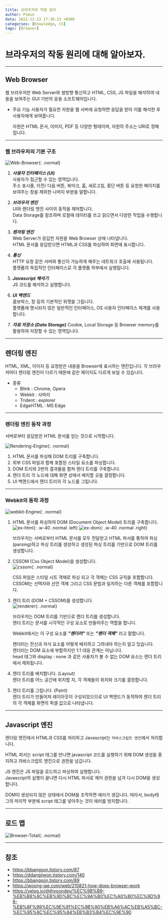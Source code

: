 ```yaml
---
title: 브라우저의 작동 원리
author: Psmin
data: 2022-12-23 17:36:23 +0900
categories: [Knowledge, CS]
tags: [Browser]
---
```


# 브라우저의 작동 원리에 대해 알아보자.

---

## Web Browser

웹 브라우저란 Web Server와 쌍방향 통신하고 HTML, CSS, JS 파일을 해석하여 내용을 보여주는 GUI 기반의 응용 소프트웨어입니다.

- 주요 기능
  사용자가 필요한 자원을 웹 서버에 요청하면 응답을 받아 이를 해석한 후 사용자에게 보여줍니다.

  자원은 HTML 문서, 이미지, PDF 등 다양한 형태이며, 자원의 주소는 URI로 정해집니다.

---

### 웹 브라우저의 기본 구조

![Web-Browser](/assets/img/web-browser.png){: .normal}

1. **_사용자 인터페이스 (UI)_**  
   사용자가 접근할 수 있는 영역입니다.  
   주소 표시줄, 이전/ 다음 버튼, 북마크, 홈, 새로고침, 중단 버튼 등 요청한 페이지를 보여주는 창을 제외한 나머지 부분을 말합니다.

2. **_브라우저 엔진_**  
   UI와 렌더링 엔진 사이의 동작을 제어합니다.  
   Data Storage를 참조하며 로컬에 데이터를 쓰고 읽으면서 다양한 작업을 수행합니다.

3. **_렌저링 엔진_**  
   Web Server가 응답한 자원을 Web Browser 상에 나타냅니다.  
   HTML 문서를 응답받으면 HTML과 CSS를 파싱하여 화면에 표시합니다.

4. **_통신_**  
   HTTP 요청 같은 서버와 통신이 가능하게 해주는 네트워크 호출에 사용됩니다.  
   플랫폼의 독립적인 인터페이스로 각 플랫폼 하부에서 실행됩니다.

5. **_Javascript 해석기_**  
   JS 코드를 해석하고 실행합니다.

6. **_UI 백엔드_**  
   콤보박스, 창 등의 기본적인 위젯을 그립니다.  
   플랫폼에 명시되지 않은 일반적인 인터페이스, OS 사용자 인터페이스 체계를 사용합니다.

7. **_자료 저장소 (Data Storage)_**
   Cookie, Local Storage 등 Browser memory를 활용하여 저장할 수 있는 영역입니다.

---

## 렌더링 엔진

HTML, XML, 이미지 등 요청받은 내용을 Browser에 표시하는 엔진입니다.
각 브라우저마다 렌더링 엔진이 다르기 때문에 같은 페이지도 다르게 보일 수 있습니다.

- 종류
  - Blink : Chrome, Opera
  - Webkit : 사파리
  - Trident : explorer
  - EdgeHTML : MS Edge

---

### 렌더링 엔진 동작 과정

서버로부터 응답받은 HTML 문서를 얻는 것으로 시작합니다.

![Rendering-Engine](/assets/img/rendering-engine.png){: .normal}

1. HTML 문서를 파싱해 DOM 트리를 구축합니다.
2. 외부 CSS 파일과 함께 포함된 스타일 요소를 파싱합니다.
3. DOM 트리와 2번의 결과물을 함쳐 렌더 트리를 구축합니다.
4. 렌더 트리 각 노드에 대해 화면 상에서 배치할 곳을 결정합니다.
5. UI 백엔드에서 렌더 트리의 각 노드를 그립니다.

---

### Webkit의 동작 과정

![webkit-Engine](/assets/img/webkit-engine.png){: .normal}

1. HTML 문서를 파싱하여 DOM (Document Object Model) 트리를 구축합니다.
   ![ex-html](/assets/img/webkit-01.png){: .w-40 .normal .left}
   ![ex-dom](/assets/img/webkit-02.png){: .w-40 .normal .right}

   브라우저는 서버로부터 HTML 문서를 모두 전달받고 HTML 파서를 통하여 파싱(parsing)하고 파싱 트리를 생성하고 생성된 파싱 트리를 기반으로 DOM 트리를 생성합니다.

2. CSSOM (Css Object Model)을 생성합니다.  
   ![cssom](/assets/img/cssom.png){: .normal}

   CSS 파일은 스타일 시트 객체로 파싱 되고 각 객체는 CSS 규칙을 포함합니다.  
   CSSOM는 선택자와 선언 객체 그리고 CSS 문법과 일치하는 다른 객체를 포함합니다.

3. 렌더 트리 (DOM + CSSOM)를 생성합니다.  
   ![renderer](/assets/img/renderer.png){: .normal}

   브라우저는 DOM 트리를 기반으로 렌더 트리를 생성합니다.  
   렌더 트리는 문서를 시각적인 구성 요소로 만들어주는 역할을 합니다.

   Webkit에서는 이 구성 요소를 **_"렌더러"_** 또는 **_"렌더 객체"_** 라고 말합니다.

   렌더러는 잔신과 자식 요소를 어떻게 배치하고 그려내야 하는지 알고 있습니다.  
   렌더러는 DOM 요소에 부합하지만 1:1 대응 관계는 아닙니다.  
   head 태그와 display : none 과 같은 사용자가 볼 수 없는 DOM 요소는 렌더 트리에서 제외됩니다.

4. 렌더 트리를 배치합니다. (Layout)  
   렌더 트리를 어느 공간에 위치할 지, 각 객체들의 위치와 크기를 결정합니다.

5. 렌더 트리를 그립니다. (Paint)  
   렌더 트리가 만들어져 레이아웃이 구성되었으므로 UI 백엔드가 동작하여 렌더 트리의 각 객체를 화면의 픽셀 값으로 나타냅니다.

---

## Javascript 엔진

렌더링 엔진에서 HTML과 CSS를 처리하고 Javascript는 `자바스크립트 엔진`에서 처리합니다.

HTML 파서는 script 태그를 만나면 javascript 코드를 실행하기 위해 DOM 생성을 중지하고 자바스크립트 엔진으로 권한을 넘깁니다.

JS 엔진은 JS 파일을 로드하고 파싱하여 실행합니다.  
Javascript의 실행이 끝나면 다시 HTML 파서로 제어 권한을 넘겨 다시 DOM을 생성합니다.

DOM이 생성되지 않은 상태에서 DOM을 조작하면 에러가 생깁니다. 따라서, body태그의 마지막 부분에 script 태그를 넣어주는 것이 에러를 방지합니다.

---

## 로드 맵

![Browser-Total](/assets/img/browser-total.png){: .normal}

---

## 참조

- <https://bbangson.tistory.com/87>
- <https://ddangjiwon.tistory.com/140>
- <https://bbangson.tistory.com/89>
- <https://woong-jae.com/web/210821-how-does-browser-work>
- <https://velog.io/@thyoondev/%EC%9B%B9-%EB%B8%8C%EB%9D%BC%EC%9A%B0%EC%A0%80%EC%9D%98-%EB%8F%99%EC%9E%91%EC%9B%90%EB%A6%AC%EB%A5%BC-%EC%95%8C%EC%95%84%EB%B3%B4%EC%9E%90>
